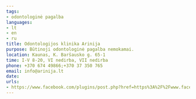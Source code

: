 ```yaml
---
tags:
- odontologinė pagalba
languages:
- lt
- en
- ru
title: Odontologijos klinika Arinija
purpose: Būtinoji odontologinė pagalba nemokamai.
location: Kaunas, K. Baršausko g. 65-1
time: I-V 8-20, VI nedirba, VII nedirba
phone: +370 674 49866;+370 37 350 765
email: info@arinija.lt
date: 
urls:
- https://www.facebook.com/plugins/post.php?href=https%3A%2F%2Fwww.facebook.com%2Fodontologijosklinikaarinija%2Fposts%2F4939992589381369
---
```

